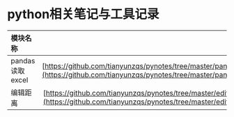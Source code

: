 # python相关笔记与工具记录
| 模块名称 | 地址 |
| :-----| ----: |
| pandas读取excel | [https://github.com/tianyunzqs/pynotes/tree/master/pandas_excel](https://github.com/tianyunzqs/pynotes/tree/master/pandas_excel) |
| 编辑距离 | [https://github.com/tianyunzqs/pynotes/tree/master/edit_distance](https://github.com/tianyunzqs/pynotes/tree/master/edit_distance) |

